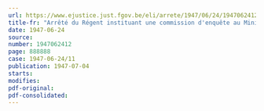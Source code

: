 ```yaml
---
url: https://www.ejustice.just.fgov.be/eli/arrete/1947/06/24/1947062412/justel
title-fr: "Arrêté du Régent instituant une commission d'enquête au Ministère de la reconstruction"
date: 1947-06-24
source:
number: 1947062412
page: 888888
case: 1947-06-24/11
publication: 1947-07-04
starts:
modifies:
pdf-original:
pdf-consolidated:
---
```


